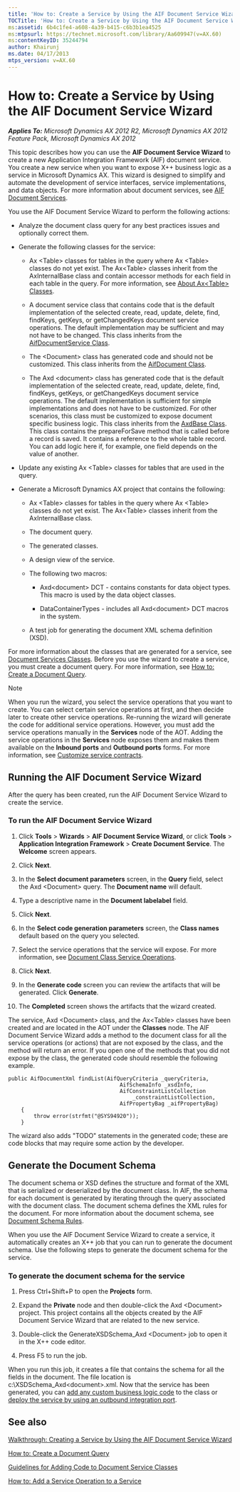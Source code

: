 ```yaml
---
title: 'How to: Create a Service by Using the AIF Document Service Wizard'
TOCTitle: 'How to: Create a Service by Using the AIF Document Service Wizard'
ms:assetid: 6b4c1fe4-a608-4a39-b415-c6b3b1ea4525
ms:mtpsurl: https://technet.microsoft.com/library/Aa609947(v=AX.60)
ms:contentKeyID: 35244794
author: Khairunj
ms.date: 04/17/2013
mtps_version: v=AX.60
---
```


# How to: Create a Service by Using the AIF Document Service Wizard 


_**Applies To:** Microsoft Dynamics AX 2012 R2, Microsoft Dynamics AX 2012 Feature Pack, Microsoft Dynamics AX 2012_

This topic describes how you can use the **AIF Document Service Wizard** to create a new Application Integration Framework (AIF) document service. You create a new service when you want to expose X++ business logic as a service in Microsoft Dynamics AX. This wizard is designed to simplify and automate the development of service interfaces, service implementations, and data objects. For more information about document services, see [AIF Document Services](aif-document-services.md).

You use the AIF Document Service Wizard to perform the following actions:

  - Analyze the document class query for any best practices issues and optionally correct them.

  - Generate the following classes for the service:
    
      - Ax \<Table\> classes for tables in the query where Ax \<Table\> classes do not yet exist. The Ax\<Table\> classes inherit from the AxInternalBase class and contain accessor methods for each field in each table in the query. For more information, see [About Ax\<Table\> Classes](about-ax-table-classes.md).
    
      - A document service class that contains code that is the default implementation of the selected create, read, update, delete, find, findKeys, getKeys, or getChangedKeys document service operations. The default implementation may be sufficient and may not have to be changed. This class inherits from the [AifDocumentService Class](https://technet.microsoft.com/library/gg768070\(v=ax.60\)).
    
      - The \<Document\> class has generated code and should not be customized. This class inherits from the [AifDocument Class](https://technet.microsoft.com/library/gg767438\(v=ax.60\)).
    
      - The Axd \<document\> class has generated code that is the default implementation of the selected create, read, update, delete, find, findKeys, getKeys, or getChangedKeys document service operations. The default implementation is sufficient for simple implementations and does not have to be customized. For other scenarios, this class must be customized to expose document specific business logic. This class inherits from the [AxdBase Class](https://technet.microsoft.com/library/gg830851\(v=ax.60\)). This class contains the prepareForSave method that is called before a record is saved. It contains a reference to the whole table record. You can add logic here if, for example, one field depends on the value of another.

  - Update any existing Ax \<Table\> classes for tables that are used in the query.

  - Generate a Microsoft Dynamics AX project that contains the following:
    
      - Ax \<Table\> classes for tables in the query where Ax \<Table\> classes do not yet exist. The Ax\<Table\> classes inherit from the AxInternalBase class.
    
      - The document query.
    
      - The generated classes.
    
      - A design view of the service.
    
      - The following two macros:
        
          - Axd\<document\> DCT - contains constants for data object types. This macro is used by the data object classes.
        
          - DataContainerTypes - includes all Axd\<document\> DCT macros in the system.
    
    <!-- end list -->
    
      - A test job for generating the document XML schema definition (XSD).

For more information about the classes that are generated for a service, see [Document Services Classes](document-services-classes.md). Before you use the wizard to create a service, you must create a document query. For more information, see [How to: Create a Document Query](how-to-create-a-document-query.md).


> [!NOTE]
> <P>When you run the wizard, you select the service operations that you want to create. You can select certain service operations at first, and then decide later to create other service operations. Re-running the wizard will generate the code for additional service operations. However, you must add the service operations manually in the <STRONG>Services</STRONG> node of the AOT. Adding the service operations in the <STRONG>Services</STRONG> node exposes them and makes them available on the <STRONG>Inbound ports</STRONG> and <STRONG>Outbound ports</STRONG> forms. For more information, see <A href="customize-service-contracts.md">Customize service contracts</A>.</P>



## Running the AIF Document Service Wizard

After the query has been created, run the AIF Document Service Wizard to create the service.

### To run the AIF Document Service Wizard

1.  Click **Tools** \> **Wizards** \> **AIF Document Service Wizard**, or click **Tools** \> **Application Integration Framework** \> **Create Document Service**. The **Welcome** screen appears.

2.  Click **Next**.

3.  In the **Select document parameters** screen, in the **Query** field, select the Axd \<Document\> query. The **Document name** will default.

4.  Type a descriptive name in the **Document labelabel** field.

5.  Click **Next**.

6.  In the **Select code generation parameters** screen, the **Class names** default based on the query you selected.

7.  Select the service operations that the service will expose. For more information, see [Document Class Service Operations](document-class-service-operations.md).

8.  Click **Next**.

9.  In the **Generate code** screen you can review the artifacts that will be generated. Click **Generate**.

10. The **Completed** screen shows the artifacts that the wizard created.

The service, Axd \<Document\> class, and the Ax\<Table\> classes have been created and are located in the AOT under the **Classes** node. The AIF Document Service Wizard adds a method to the document class for all the service operations (or actions) that are not exposed by the class, and the method will return an error. If you open one of the methods that you did not expose by the class, the generated code should resemble the following example.

```X++
public AifDocumentXml findList(AifQueryCriteria _queryCriteria,
                                   AifSchemaInfo _xsdInfo,
                                   AifConstraintListCollection
                                       _constraintListCollection,
                                   AifPropertyBag _aifPropertyBag)
    {
        throw error(strfmt("@SYS94920"));
    }
```

The wizard also adds "TODO" statements in the generated code; these are code blocks that may require some action by the developer.

## Generate the Document Schema

The document schema or XSD defines the structure and format of the XML that is serialized or deserialized by the document class. In AIF, the schema for each document is generated by iterating through the query associated with the document class. The document schema defines the XML rules for the document. For more information about the document schema, see [Document Schema Rules](document-schema-rules.md).

When you use the AIF Document Service Wizard to create a service, it automatically creates an X++ job that you can run to generate the document schema. Use the following steps to generate the document schema for the service.

### To generate the document schema for the service

1.  Press Ctrl+Shift+P to open the **Projects** form.

2.  Expand the **Private** node and then double-click the Axd \<Document\> project. This project contains all the objects created by the AIF Document Service Wizard that are related to the new service.

3.  Double-click the GenerateXSDSchema\_Axd \<Document\> job to open it in the X++ code editor.

4.  Press F5 to run the job.

When you run this job, it creates a file that contains the schema for all the fields in the document. The file location is c:\\XSDSchema\_Axd\<document\>.xml. Now that the service has been generated, you can [add any custom business logic code](guidelines-for-adding-code-to-document-service-classes.md) to the class or [deploy the service by using an outbound integration port](managing-integration-ports.md).

## See also

[Walkthrough: Creating a Service by Using the AIF Document Service Wizard](walkthrough-creating-a-service-by-using-the-aif-document-service-wizard.md)

[How to: Create a Document Query](how-to-create-a-document-query.md)

[Guidelines for Adding Code to Document Service Classes](guidelines-for-adding-code-to-document-service-classes.md)

[How to: Add a Service Operation to a Service](how-to-add-a-service-operation-to-a-service.md)

